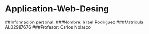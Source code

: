 # Application-Web-Desing
##Información personal:
###Nombre: Israel Rodríguez
###Matricula: AL02987676
###Profesor: Carlos Nolasco
